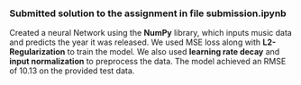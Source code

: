 ### Submitted solution to the assignment in file submission.ipynb
Created a neural Network using the **NumPy** library, which inputs music data and predicts the year it was released.
We used MSE loss along with **L2-Regularization** to train the model. We also used **learning rate decay** and **input normalization** to preprocess the data.
The model achieved an RMSE of 10.13 on the provided test data.

